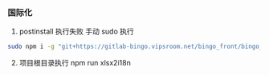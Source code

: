### 国际化

1. postinstall 执行失败 手动 sudo 执行

```sh
sudo npm i -g "git+https://gitlab-bingo.vipsroom.net/bingo_front/bingo_front_tools.git#release"
```

2. 项目根目录执行 npm run xlsx2i18n
